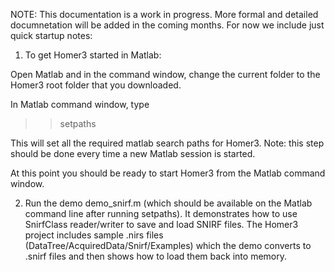 
NOTE: This documentation is a work in progress. More formal and detailed documnetation will be added in the coming months. For now we include just quick startup notes:

1. To get Homer3 started in Matlab:

Open Matlab and in the command window, change the current folder to the Homer3 root folder that you downloaded. 

In Matlab command window, type

   >> setpaths

This will set all the required matlab search paths for Homer3. Note: this step should be done every time a new Matlab session is started. 

At this point you should be ready to start Homer3 from the Matlab command window.

2. Run the demo demo_snirf.m (which should be available on the Matlab command line after running setpaths). It demonstrates how to use 
SnirfClass reader/writer to save and load SNIRF files. The Homer3 project includes sample .nirs files (DataTree/AcquiredData/Snirf/Examples) 
which the demo converts to .snirf files and then shows how to load them back into memory. 

